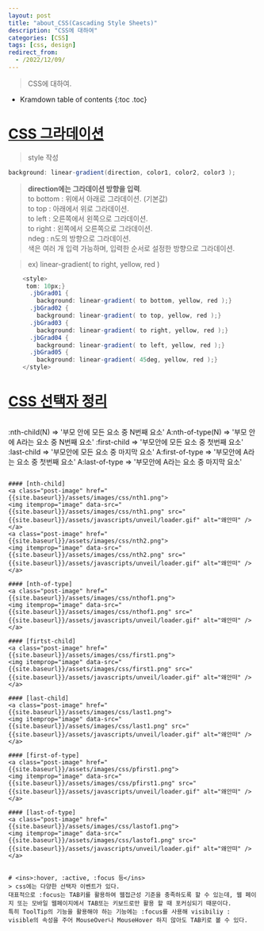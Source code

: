 ```yaml
---
layout: post
title: "about_CSS(Cascading Style Sheets)"
description: "CSS에 대하여"
categories: [CSS]
tags: [css, design]
redirect_from:
  - /2022/12/09/
---
```


> CSS에 대하여.

* Kramdown table of contents
{:toc .toc}

# <ins>CSS 그라데이션</ins>
> style 작성  
~~~cs
background: linear-gradient(direction, color1, color2, color3 );
~~~

> <b>direction에는 그라데이션 방향을 입력</b>.  
to bottom : 위에서 아래로 그라데이션. (기본값)  
to top : 아래에서 위로 그라데이션.  
to left : 오른쪽에서 왼쪽으로 그라데이션.  
to right : 왼쪽에서 오른쪽으로 그라데이션.  
ndeg : n도의 방향으로 그라데이션.  
색은 여러 개 입력 가능하며, 입력한 순서로 설정한 방향으로 그라데이션. 

> ex) linear-gradient( to right, yellow, red )
~~~cs
    <style>
     tom: 10px;}
      .jbGrad01 {
        background: linear-gradient( to bottom, yellow, red );}
      .jbGrad02 {
        background: linear-gradient( to top, yellow, red );}
      .jbGrad03 {
        background: linear-gradient( to right, yellow, red );}
      .jbGrad04 {
        background: linear-gradient( to left, yellow, red );}
      .jbGrad05 {
        background: linear-gradient( 45deg, yellow, red );}
    </style>
~~~


# <ins>CSS 선택자 정리</ins>
> ~~~css
:nth-child(N) => '부모 안에 모든 요소 중 N번째 요소'
A:nth-of-type(N) => '부모 안에 A라는 요소 중 N번째 요소'
:first-child => '부모안에 모든 요소 중 첫번째 요소'
:last-child => '부모안에 모든 요소 중 마지막 요소'
A:first-of-type => '부모안에 A라는 요소 중 첫번째 요소'
A:last-of-type => '부모안에 A라는 요소 중 마지막 요소'
~~~

#### [nth-child]
<a class="post-image" href="{{site.baseurl}}/assets/images/css/nth1.png">
<img itemprop="image" data-src="{{site.baseurl}}/assets/images/css/nth1.png" src="{{site.baseurl}}/assets/javascripts/unveil/loader.gif" alt="왜안떠" />
</a>
<a class="post-image" href="{{site.baseurl}}/assets/images/css/nth2.png">
<img itemprop="image" data-src="{{site.baseurl}}/assets/images/css/nth2.png" src="{{site.baseurl}}/assets/javascripts/unveil/loader.gif" alt="왜안떠" />
</a>

#### [nth-of-type]
<a class="post-image" href="{{site.baseurl}}/assets/images/css/nthof1.png">
<img itemprop="image" data-src="{{site.baseurl}}/assets/images/css/nthof1.png" src="{{site.baseurl}}/assets/javascripts/unveil/loader.gif" alt="왜안떠" />
</a>

#### [firtst-child]
<a class="post-image" href="{{site.baseurl}}/assets/images/css/first1.png">
<img itemprop="image" data-src="{{site.baseurl}}/assets/images/css/first1.png" src="{{site.baseurl}}/assets/javascripts/unveil/loader.gif" alt="왜안떠" />
</a>

#### [last-child]
<a class="post-image" href="{{site.baseurl}}/assets/images/css/last1.png">
<img itemprop="image" data-src="{{site.baseurl}}/assets/images/css/last1.png" src="{{site.baseurl}}/assets/javascripts/unveil/loader.gif" alt="왜안떠" />
</a>

#### [first-of-type]
<a class="post-image" href="{{site.baseurl}}/assets/images/css/pfirst1.png">
<img itemprop="image" data-src="{{site.baseurl}}/assets/images/css/pfirst1.png" src="{{site.baseurl}}/assets/javascripts/unveil/loader.gif" alt="왜안떠" />
</a>

#### [last-of-type]
<a class="post-image" href="{{site.baseurl}}/assets/images/css/lastof1.png">
<img itemprop="image" data-src="{{site.baseurl}}/assets/images/css/lastof1.png" src="{{site.baseurl}}/assets/javascripts/unveil/loader.gif" alt="왜안떠" />
</a>


# <ins>:hover, :active, :focus 등</ins>
> css에는 다양한 선택자 이벤트가 있다.  
대표적으로 :focus는 TAB키를 활용하여 웹접근성 기준을 충족하도록 할 수 있는데, 웹 페이지 또는 모바일 웹페이지에서 TAB또는 키보드로만 활용 할 때 포커싱되기 때문이다.  
특히 ToolTip의 기능을 활용해야 하는 기능에는 :focus를 사용해 visibiliy : visible의 속성을 주어 MouseOver나 MouseHover 하지 않아도 TAB키로 볼 수 있다.